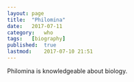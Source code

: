 ```yaml
---
layout:	page
title:	"Philomina"
date:	2017-07-11
category:	who
tags:	[biography]
published:	true
lastmod:	2017-07-10 21:51
---
```


Philomina is knowledgeable about biology.

